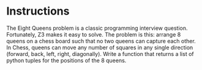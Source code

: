 # Instructions

The Eight Queens problem is a classic programming interview question. Fortunately, Z3 makes it easy to solve.
The problem is this: arrange 8 queens on a chess board such that no two queens can capture each other. In Chess,
queens can move any number of squares in any single direction (forward, back, left, right, diagonally). Write a
function that returns a list of python tuples for the positions of the 8 queens.
